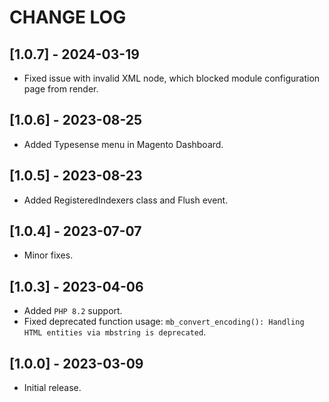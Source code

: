 # CHANGE LOG

## [1.0.7] - 2024-03-19
- Fixed issue with invalid XML node, which blocked module configuration page from render.

## [1.0.6] - 2023-08-25
- Added Typesense menu in Magento Dashboard.

## [1.0.5] - 2023-08-23
- Added RegisteredIndexers class and Flush event.

## [1.0.4] - 2023-07-07
- Minor fixes.

## [1.0.3] - 2023-04-06
- Added `PHP 8.2` support.
- Fixed deprecated function usage: `mb_convert_encoding(): Handling HTML entities via mbstring is deprecated`.

## [1.0.0] - 2023-03-09
- Initial release.
